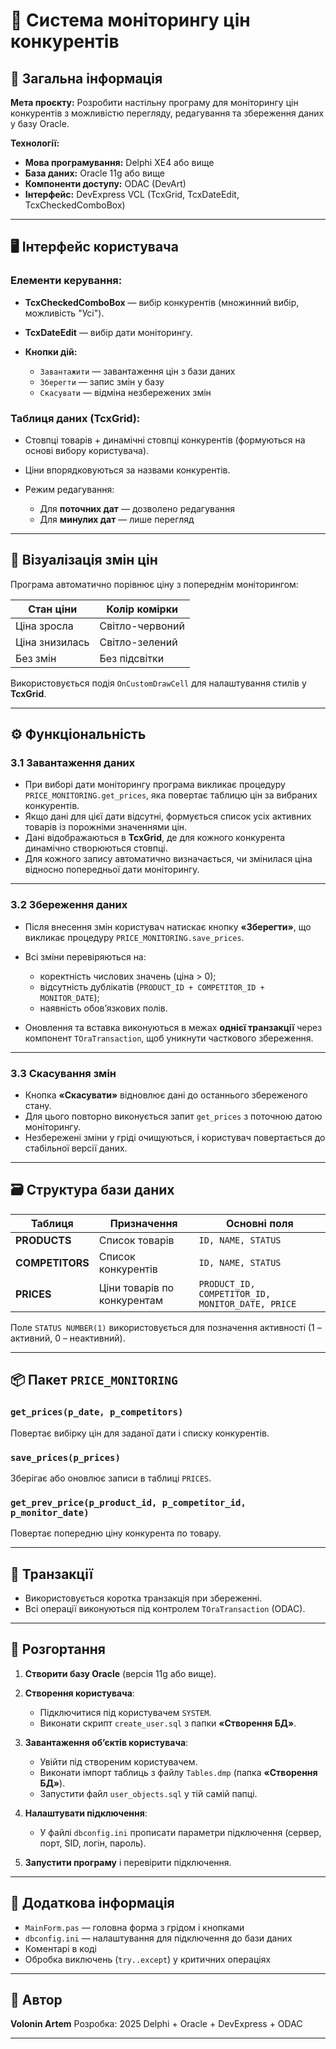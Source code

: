 # 🧾 Система моніторингу цін конкурентів

## 📌 Загальна інформація

**Мета проєкту:**
Розробити настільну програму для моніторингу цін конкурентів з можливістю перегляду, редагування та збереження даних у базу Oracle.

**Технології:**

* **Мова програмування:** Delphi XE4 або вище
* **База даних:** Oracle 11g або вище
* **Компоненти доступу:** ODAC (DevArt)
* **Інтерфейс:** DevExpress VCL (TcxGrid, TcxDateEdit, TcxCheckedComboBox)

---

## 🖥 Інтерфейс користувача

### Елементи керування:

* **TcxCheckedComboBox** — вибір конкурентів (множинний вибір, можливість "Усі").
* **TcxDateEdit** — вибір дати моніторингу.
* **Кнопки дій:**

  * `Завантажити` — завантаження цін з бази даних
  * `Зберегти` — запис змін у базу
  * `Скасувати` — відміна незбережених змін

### Таблиця даних (TcxGrid):

* Стовпці товарів + динамічні стовпці конкурентів (формуються на основі вибору користувача).
* Ціни впорядковуються за назвами конкурентів.
* Режим редагування:

  * Для **поточних дат** — дозволено редагування
  * Для **минулих дат** — лише перегляд

---

## 🎨 Візуалізація змін цін

Програма автоматично порівнює ціну з попереднім моніторингом:

| Стан ціни      | Колір комірки   |
| -------------- | --------------- |
| Ціна зросла    | Світло-червоний |
| Ціна знизилась | Світло-зелений  |
| Без змін       | Без підсвітки   |

Використовується подія `OnCustomDrawCell` для налаштування стилів у **TcxGrid**.

---

## ⚙️ Функціональність

### 3.1 Завантаження даних

* При виборі дати моніторингу програма викликає процедуру `PRICE_MONITORING.get_prices`, яка повертає таблицю цін за вибраних конкурентів.
* Якщо дані для цієї дати відсутні, формується список усіх активних товарів із порожніми значеннями цін.
* Дані відображаються в **TcxGrid**, де для кожного конкурента динамічно створюються стовпці.
* Для кожного запису автоматично визначається, чи змінилася ціна відносно попередньої дати моніторингу.

---

### 3.2 Збереження даних

* Після внесення змін користувач натискає кнопку **«Зберегти»**, що викликає процедуру `PRICE_MONITORING.save_prices`.
* Всі зміни перевіряються на:

  * коректність числових значень (ціна > 0);
  * відсутність дублікатів (`PRODUCT_ID + COMPETITOR_ID + MONITOR_DATE`);
  * наявність обов’язкових полів.
* Оновлення та вставка виконуються в межах **однієї транзакції** через компонент `TOraTransaction`, щоб уникнути часткового збереження.

---

### 3.3 Скасування змін

* Кнопка **«Скасувати»** відновлює дані до останнього збереженого стану.
* Для цього повторно виконується запит `get_prices` з поточною датою моніторингу.
* Незбережені зміни у гріді очищуються, і користувач повертається до стабільної версії даних.

---

## 🗃 Структура бази даних

| Таблиця         | Призначення                 | Основні поля                                     |
| --------------- | --------------------------- | ------------------------------------------------ |
| **PRODUCTS**    | Список товарів              | `ID, NAME, STATUS`                               |
| **COMPETITORS** | Список конкурентів          | `ID, NAME, STATUS`                               |
| **PRICES**      | Ціни товарів по конкурентам | `PRODUCT_ID, COMPETITOR_ID, MONITOR_DATE, PRICE` |

Поле `STATUS NUMBER(1)` використовується для позначення активності (1 – активний, 0 – неактивний).

---

## 📦 Пакет `PRICE_MONITORING`

### `get_prices(p_date, p_competitors)`

Повертає вибірку цін для заданої дати і списку конкурентів.

### `save_prices(p_prices)`

Зберігає або оновлює записи в таблиці `PRICES`.

### `get_prev_price(p_product_id, p_competitor_id, p_monitor_date)`

Повертає попередню ціну конкурента по товару.

---

## 🧩 Транзакції

* Використовується коротка транзакція при збереженні.
* Всі операції виконуються під контролем `TOraTransaction` (ODAC).

---

## 🧪 Розгортання

1. **Створити базу Oracle** (версія 11g або вище).
2. **Створення користувача**:

   * Підключитися під користувачем `SYSTEM`.
   * Виконати скрипт `create_user.sql` з папки **«Створення БД»**.
3. **Завантаження об’єктів користувача**:

   * Увійти під створеним користувачем.
   * Виконати імпорт таблиць з файлу `Tables.dmp` (папка **«Створення БД»**).
   * Запустити файл `user_objects.sql` у тій самій папці.
4. **Налаштувати підключення**:

   * У файлі `dbconfig.ini` прописати параметри підключення (сервер, порт, SID, логін, пароль).
5. **Запустити програму** і перевірити підключення.

---

## 📖 Додаткова інформація

* `MainForm.pas` — головна форма з грідом і кнопками
* `dbconfig.ini` — налаштування для підключення до бази даних
* Коментарі в коді
* Обробка виключень (`try..except`) у критичних операціях

---

## 🧠 Автор

**Volonin Artem**
Розробка: 2025
Delphi + Oracle + DevExpress + ODAC

---
